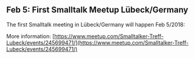 ## Feb 5: First Smalltalk Meetup Lübeck/Germany

The first Smalltalk meeting in Lübeck/Germany will happen Feb 5/2018:

More information: [https://www.meetup.com/Smalltalker-Treff-Lubeck/events/245699471/](https://www.meetup.com/Smalltalker-Treff-Lubeck/events/245699471/)
